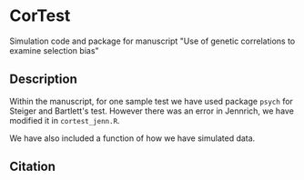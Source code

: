 # CorTest
Simulation code and package for manuscript "Use of genetic correlations to examine selection bias"

## Description

Within the manuscript, for one sample test we have used package `psych` for Steiger and Bartlett's test. However there was an error in Jennrich, we have modified it in `cortest_jenn.R`.

We have also included a function of how we have simulated data.

## Citation

